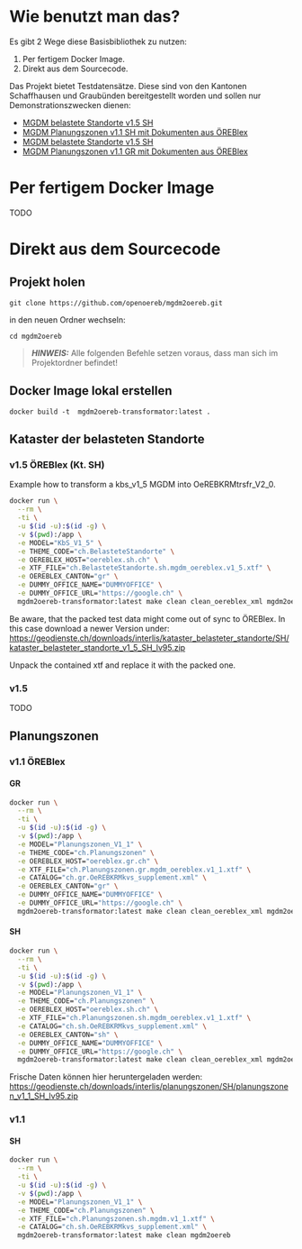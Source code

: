 # Wie benutzt man das?

Es gibt 2 Wege diese Basisbibliothek zu nutzen:

1. Per fertigem Docker Image.
1. Direkt aus dem Sourcecode.

Das Projekt bietet Testdatensätze. Diese sind von den Kantonen Schaffhausen und Graubünden bereitgestellt
worden und sollen nur Demonstrationszwecken dienen:

- [MGDM belastete Standorte v1.5 SH](data/ch.BelasteteStandorte.sh.mgdm_oereblex.v1_5.xtf)
- [MGDM Planungszonen v1.1 SH mit Dokumenten aus ÖREBlex](data/ch.Planungszonen.sh.mgdm_oereblex.v1_1.xtf)
- [MGDM belastete Standorte v1.5 SH](data/ch.Planungszonen.sh.mgdm.v1_1.xtf)
- [MGDM Planungszonen v1.1 GR mit Dokumenten aus ÖREBlex](data/ch.Planungszonen.gr.mgdm_oereblex.v1_1.xtf)

# Per fertigem Docker Image

TODO

# Direkt aus dem Sourcecode

## Projekt holen

```
git clone https://github.com/openoereb/mgdm2oereb.git
```

in den neuen Ordner wechseln:

```
cd mgdm2oereb
```
> **_HINWEIS:_**
Alle folgenden Befehle setzen voraus, dass man sich im Projektordner befindet!

## Docker Image lokal erstellen

```
docker build -t  mgdm2oereb-transformator:latest .
```

## Kataster der belasteten Standorte

### v1.5 ÖREBlex (Kt. SH)

Example how to transform a kbs_v1_5 MGDM into OeREBKRMtrsfr_V2_0.

```bash
docker run \
  --rm \
  -ti \
  -u $(id -u):$(id -g) \
  -v $(pwd):/app \
  -e MODEL="KbS_V1_5" \
  -e THEME_CODE="ch.BelasteteStandorte" \
  -e OEREBLEX_HOST="oereblex.sh.ch" \
  -e XTF_FILE="ch.BelasteteStandorte.sh.mgdm_oereblex.v1_5.xtf" \
  -e OEREBLEX_CANTON="gr" \
  -e DUMMY_OFFICE_NAME="DUMMYOFFICE" \
  -e DUMMY_OFFICE_URL="https://google.ch" \
  mgdm2oereb-transformator:latest make clean clean_oereblex_xml mgdm2oereb-oereblex
```

Be aware, that the packed test data might come out of sync to ÖREBlex. In this case download a newer Version
under: https://geodienste.ch/downloads/interlis/kataster_belasteter_standorte/SH/kataster_belasteter_standorte_v1_5_SH_lv95.zip

Unpack the contained xtf and replace it with the packed one.

### v1.5

TODO

## Planungszonen

### v1.1 ÖREBlex

#### GR

```bash
docker run \
  --rm \
  -ti \
  -u $(id -u):$(id -g) \
  -v $(pwd):/app \
  -e MODEL="Planungszonen_V1_1" \
  -e THEME_CODE="ch.Planungszonen" \
  -e OEREBLEX_HOST="oereblex.gr.ch" \
  -e XTF_FILE="ch.Planungszonen.gr.mgdm_oereblex.v1_1.xtf" \
  -e CATALOG="ch.gr.OeREBKRMkvs_supplement.xml" \
  -e OEREBLEX_CANTON="gr" \
  -e DUMMY_OFFICE_NAME="DUMMYOFFICE" \
  -e DUMMY_OFFICE_URL="https://google.ch" \
  mgdm2oereb-transformator:latest make clean clean_oereblex_xml mgdm2oereb-oereblex
```

#### SH

```bash
docker run \
  --rm \
  -ti \
  -u $(id -u):$(id -g) \
  -v $(pwd):/app \
  -e MODEL="Planungszonen_V1_1" \
  -e THEME_CODE="ch.Planungszonen" \
  -e OEREBLEX_HOST="oereblex.sh.ch" \
  -e XTF_FILE="ch.Planungszonen.sh.mgdm_oereblex.v1_1.xtf" \
  -e CATALOG="ch.sh.OeREBKRMkvs_supplement.xml" \
  -e OEREBLEX_CANTON="sh" \
  -e DUMMY_OFFICE_NAME="DUMMYOFFICE" \
  -e DUMMY_OFFICE_URL="https://google.ch" \
  mgdm2oereb-transformator:latest make clean clean_oereblex_xml mgdm2oereb-oereblex
```

Frische Daten können hier heruntergeladen werden:
https://geodienste.ch/downloads/interlis/planungszonen/SH/planungszonen_v1_1_SH_lv95.zip

### v1.1

#### SH

```bash
docker run \
  --rm \
  -ti \
  -u $(id -u):$(id -g) \
  -v $(pwd):/app \
  -e MODEL="Planungszonen_V1_1" \
  -e THEME_CODE="ch.Planungszonen" \
  -e XTF_FILE="ch.Planungszonen.sh.mgdm.v1_1.xtf" \
  -e CATALOG="ch.sh.OeREBKRMkvs_supplement.xml" \
  mgdm2oereb-transformator:latest make clean mgdm2oereb
```
